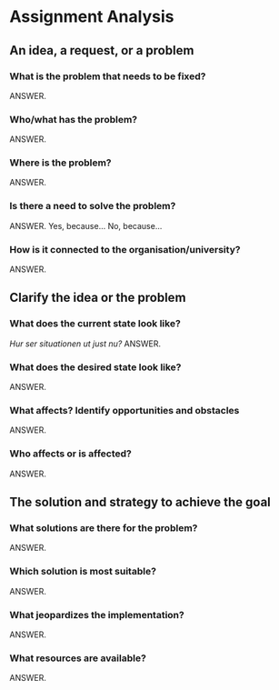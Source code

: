 <h1>Assignment Analysis</h1>

<h2>An idea, a request, or a problem</h2>
<h3>What is the problem that needs to be fixed?</h3>
ANSWER.

<h3>Who/what has the problem?</h3>
ANSWER.

<h3>Where is the problem?</h3>
ANSWER.

<h3>Is there a need to solve the problem?</h3>
ANSWER.
Yes, because...
No, because...

<h3>How is it connected to the organisation/university?</h3>
ANSWER.

<h2>Clarify the idea or the problem</h2>
<h3>What does the current state look like?</h3>
<i>Hur ser situationen ut just nu?</i>
ANSWER.

<h3>What does the desired state look like?</h3>
ANSWER.

<h3>What affects? Identify opportunities and obstacles</h3>
ANSWER.

<h3>Who affects or is affected?</h3>
ANSWER.

<h2>The solution and strategy to achieve the goal</h2>
<h3>What solutions are there for the problem?</h3>
ANSWER.

<h3>Which solution is most suitable?</h3>
ANSWER.

<h3>What jeopardizes the implementation?</h3>
ANSWER.

<h3>What resources are available?</h3>
ANSWER.
